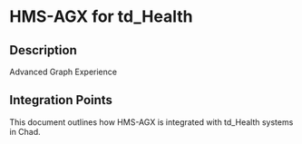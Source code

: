 # HMS-AGX for td_Health

## Description

Advanced Graph Experience

## Integration Points

This document outlines how HMS-AGX is integrated with td_Health systems in Chad.
